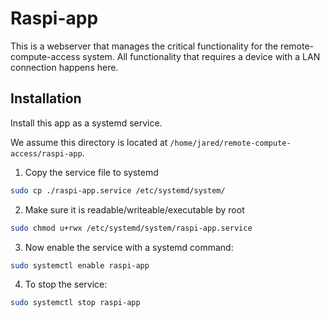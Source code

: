 # Raspi-app

This is a webserver that manages the critical functionality for the remote-compute-access system. All functionality that requires a device with a LAN connection happens here.

## Installation

Install this app as a systemd service.

We assume this directory is located at `/home/jared/remote-compute-access/raspi-app`.

1. Copy the service file to systemd

```bash
sudo cp ./raspi-app.service /etc/systemd/system/
```

2. Make sure it is readable/writeable/executable by root

```bash
sudo chmod u+rwx /etc/systemd/system/raspi-app.service
```

3. Now enable the service with a systemd command:

```bash
sudo systemctl enable raspi-app
```

4. To stop the service:

```bash
sudo systemctl stop raspi-app
```
